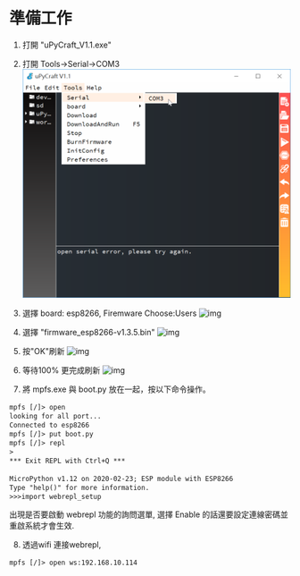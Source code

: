 # 準備工作

1. 打開 "uPyCraft_V1.1.exe"

2. 打開 Tools->Serial->COM3
![img](.\img\1.png)

3. 選擇 board: esp8266, Firemware Choose:Users
![img](\img\2.png)

4. 選擇 "firmware_esp8266-v1.3.5.bin"
![img](\img\3.png)

5. 按"OK"刷新
![img](\img\4.png)

6. 等待100% 更完成刷新
![img](\img\5.png)

7. 將 mpfs.exe 與 boot.py 放在一起，按以下命令操作。
```
mpfs [/]> open
looking for all port...
Connected to esp8266
mpfs [/]> put boot.py
mpfs [/]> repl
>
*** Exit REPL with Ctrl+Q ***

MicroPython v1.12 on 2020-02-23; ESP module with ESP8266
Type "help()" for more information.
>>>import webrepl_setup
```
出現是否要啟動 webrepl 功能的詢問選單, 選擇 Enable 的話還要設定連線密碼並重啟系統才會生效. 

8. 透過wifi 連接webrepl,
````
mpfs [/]> open ws:192.168.10.114
````


